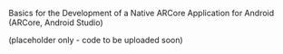 Basics for the Development of a Native ARCore Application for Android (ARCore, Android Studio)

(placeholder only - code to be uploaded soon)
